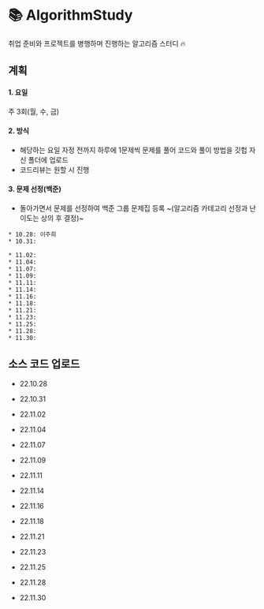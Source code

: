 # 📚 AlgorithmStudy
취업 준비와 프로젝트를 병행하며 진행하는 알고리즘 스터디 🔥

## 계획
#### 1. 요일
주 3회(월, 수, 금)

#### 2. 방식
* 해당하는 요일 자정 전까지 하루에 1문제씩 문제를 풀어 코드와 풀이 방법을 깃헙 자신 폴더에 업로드
* 코드리뷰는 원할 시 진행

#### 3. 문제 선정(백준)
* 돌아가면서 문제를 선정하여 백준 그룹 문제집 등록 ~(알고리즘 카테고리 선정과 난이도는 상의 후 결정)~

```
* 10.28: 이주희
* 10.31:
```

```
* 11.02: 
* 11.04:
* 11.07:
* 11.09:
* 11.11:
* 11.14:
* 11.16:
* 11.18:
* 11.21:
* 11.23:
* 11.25:
* 11.28:
* 11.30:
```

## 소스 코드 업로드
* 22.10.28
* 22.10.31

* 22.11.02 
* 22.11.04
* 22.11.07
* 22.11.09
* 22.11.11
* 22.11.14
* 22.11.16
* 22.11.18
* 22.11.21
* 22.11.23
* 22.11.25
* 22.11.28
* 22.11.30
